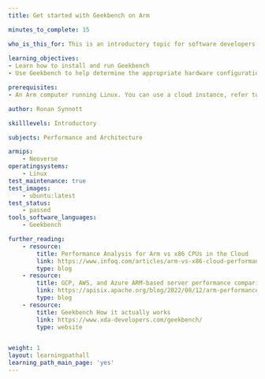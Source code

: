 ```yaml
---
title: Get started with Geekbench on Arm

minutes_to_complete: 15

who_is_this_for: This is an introductory topic for software developers interested in comparing the performance of Arm Linux computers using Geekbench.
  
learning_objectives:
- Learn how to install and run Geekbench 
- Use Geekbench to help determine the appropriate hardware configuration for your workload

prerequisites:
- An Arm computer running Linux. You can use a cloud instance, refer to [Get started with Arm-based cloud instances](/learning-paths/servers-and-cloud-computing/csp/).

author: Ronan Synnott

skilllevels: Introductory

subjects: Performance and Architecture

armips:
    - Neoverse
operatingsystems:
    - Linux
test_maintenance: true
test_images:
    - ubuntu:latest
test_status:
    - passed
tools_software_languages:
    - Geekbench

further_reading:
    - resource:
        title: Performance Analysis for Arm vs x86 CPUs in the Cloud
        link: https://www.infoq.com/articles/arm-vs-x86-cloud-performance/
        type: blog
    - resource:
        title: GCP, AWS, and Azure ARM-based server performance comparison
        link: https://apisix.apache.org/blog/2022/08/12/arm-performance-google-aws-azure-with-apisix/
        type: blog
    - resource:
        title: Geekbench How it actually works
        link: https://www.xda-developers.com/geekbench/
        type: website


weight: 1
layout: learningpathall
learning_path_main_page: 'yes'
---
```

